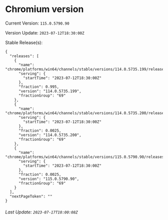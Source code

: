 # Chromium version

Current Version: `115.0.5790.90`

Version Update: `2023-07-12T18:30:00Z`

Stable Release(s):
```
{
  "releases": [
    {
      "name": "chrome/platforms/win64/channels/stable/versions/114.0.5735.199/releases/1689186600",
      "serving": {
        "startTime": "2023-07-12T18:30:00Z"
      },
      "fraction": 0.995,
      "version": "114.0.5735.199",
      "fractionGroup": "69"
    },
    {
      "name": "chrome/platforms/win64/channels/stable/versions/114.0.5735.200/releases/1689186600",
      "serving": {
        "startTime": "2023-07-12T18:30:00Z"
      },
      "fraction": 0.0025,
      "version": "114.0.5735.200",
      "fractionGroup": "69"
    },
    {
      "name": "chrome/platforms/win64/channels/stable/versions/115.0.5790.90/releases/1689186600",
      "serving": {
        "startTime": "2023-07-12T18:30:00Z"
      },
      "fraction": 0.0025,
      "version": "115.0.5790.90",
      "fractionGroup": "69"
    }
  ],
  "nextPageToken": ""
}
```

###### Last Update: `2023-07-17T10:00:08Z`
        